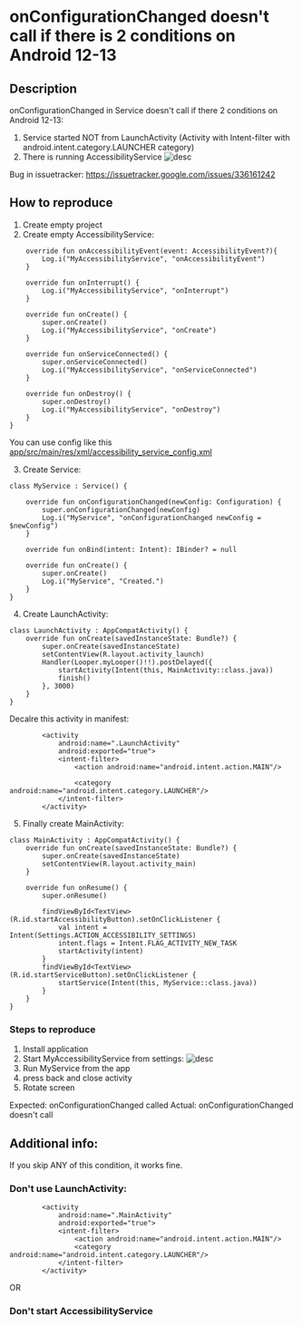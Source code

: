 # onConfigurationChanged doesn't call if there is 2 conditions on Android 12-13
## Description
onConfigurationChanged in Service doesn't call if there 2 conditions on Android 12-13:
1. Service started NOT from LaunchActivity (Activity with Intent-filter with android.intent.category.LAUNCHER category)
2. There is running AccessibilityService
![desc](onConfChanged.png)

Bug in issuetracker: https://issuetracker.google.com/issues/336161242

## How to reproduce
1. Create empty project
2. Create empty AccessibilityService:
```class MyAccessibilityService : AccessibilityService() {
    override fun onAccessibilityEvent(event: AccessibilityEvent?){
        Log.i("MyAccessibilityService", "onAccessibilityEvent")
    }

    override fun onInterrupt() {
        Log.i("MyAccessibilityService", "onInterrupt")
    }

    override fun onCreate() {
        super.onCreate()
        Log.i("MyAccessibilityService", "onCreate")
    }

    override fun onServiceConnected() {
        super.onServiceConnected()
        Log.i("MyAccessibilityService", "onServiceConnected")
    }

    override fun onDestroy() {
        super.onDestroy()
        Log.i("MyAccessibilityService", "onDestroy")
    }
}
```


You can use config like this [app/src/main/res/xml/accessibility_service_config.xml](app/src/main/res/xml/accessibility_service_config.xml)

3. Create Service:

```
class MyService : Service() {

    override fun onConfigurationChanged(newConfig: Configuration) {
        super.onConfigurationChanged(newConfig)
        Log.i("MyService", "onConfigurationChanged newConfig = $newConfig")
    }

    override fun onBind(intent: Intent): IBinder? = null

    override fun onCreate() {
        super.onCreate()
        Log.i("MyService", "Created.")
    }
}
```

4. Create LaunchActivity:
```
class LaunchActivity : AppCompatActivity() {
    override fun onCreate(savedInstanceState: Bundle?) {
        super.onCreate(savedInstanceState)
        setContentView(R.layout.activity_launch)
        Handler(Looper.myLooper()!!).postDelayed({
            startActivity(Intent(this, MainActivity::class.java))
            finish()
        }, 3000)
    }
}
```

Decalre this activity in manifest:
```
        <activity
            android:name=".LaunchActivity"
            android:exported="true">
            <intent-filter>
                <action android:name="android.intent.action.MAIN"/>

                <category android:name="android.intent.category.LAUNCHER"/>
            </intent-filter>
        </activity>
```

5. Finally create MainActivity:

```
class MainActivity : AppCompatActivity() {
    override fun onCreate(savedInstanceState: Bundle?) {
        super.onCreate(savedInstanceState)
        setContentView(R.layout.activity_main)
    }

    override fun onResume() {
        super.onResume()

        findViewById<TextView>(R.id.startAccessibilityButton).setOnClickListener {
            val intent = Intent(Settings.ACTION_ACCESSIBILITY_SETTINGS)
            intent.flags = Intent.FLAG_ACTIVITY_NEW_TASK
            startActivity(intent)
        }
        findViewById<TextView>(R.id.startServiceButton).setOnClickListener {
            startService(Intent(this, MyService::class.java))
        }
    }
}
```

### Steps to reproduce

1. Install application
2. Start MyAccessibilityService from settings:
![desc](settings.png)
3. Run MyService from the app
4. press back and close activity
5. Rotate screen

Expected: onConfigurationChanged called
Actual: onConfigurationChanged doesn't call

## Additional info:
If you skip ANY of this condition, it works fine.
### Don't use LaunchActivity:
```
        <activity
            android:name=".MainActivity"
            android:exported="true">
            <intent-filter>
                <action android:name="android.intent.action.MAIN"/>
                <category android:name="android.intent.category.LAUNCHER"/>
            </intent-filter>
        </activity>

``` 

OR 

### Don't start AccessibilityService
